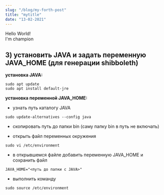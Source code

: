```yaml
---
slug: "/blog/my-forth-post"
title: "mytitle"
date: "13-02-2021"
---
```


<!-- <link href="../styles/style.css" rel="stylesheet"></link> -->
Hello World! <br>
I'm champion


## 3)  установить JAVA и задать переменную JAVA_HOME (для генерации shibboleth) 
**установка JAVA:**
```
sudo apt update  
sudo apt install default-jre
```
**установка переменной JAVA_HOME:**

- узнать путь каталогу JAVA 
```
sudo update-alternatives --config java
```

- скопировать путь до папки bin (саму папку bin в путь не включать)

- открыть файл переменных окружения

```
sudo vi /etc/environment
```
- в открывшемся файле добавить переменную JAVA_HOME и сохранить файл
```
JAVA_HOME="<путь до папки с JAVA>"
```
- выполнить команду 
```
sudo source /etc/environment
```